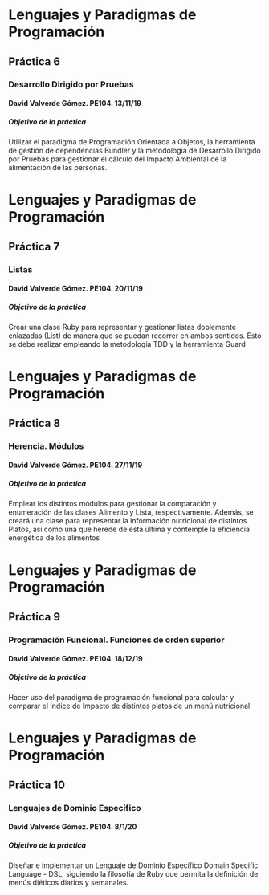 # **Lenguajes y Paradigmas de Programación**
## **Práctica 6**
### **Desarrollo Dirigido por Pruebas**
#### David Valverde Gómez. PE104. 13/11/19

##### *Objetivo de la práctica*

Utilizar el paradigma de Programación Orientada a Objetos, la herramienta de gestión de dependencias Bundler y la metodologı́a de Desarrollo Dirigido por Pruebas para gestionar el cálculo del Impacto Ambiental de la alimentación de las personas.


# **Lenguajes y Paradigmas de Programación**
## **Práctica 7**
### **Listas**
#### David Valverde Gómez. PE104. 20/11/19

##### *Objetivo de la práctica*

Crear una clase Ruby para representar y gestionar listas doblemente enlazadas (List) de manera
que se puedan recorrer en ambos sentidos. Esto se debe realizar empleando la metodología TDD y la herramienta Guard


# **Lenguajes y Paradigmas de Programación**
## **Práctica 8**
### **Herencia. Módulos**
#### David Valverde Gómez. PE104. 27/11/19

##### *Objetivo de la práctica*

Emplear los distintos módulos para gestionar la comparación y enumeración de las clases Alimento y Lista, respectivamente.
Además, se creará una clase para representar la información nutricional de distintos Platos, así como una que herede de esta última y contemple la eficiencia energética de los alimentos

# **Lenguajes y Paradigmas de Programación**
## **Práctica 9**
### **Programación Funcional. Funciones de orden superior**
#### David Valverde Gómez. PE104. 18/12/19

##### *Objetivo de la práctica*

Hacer uso del paradigma de programación funcional para calcular y comparar el Índice de Impacto de distintos platos de un menú nutricional

# **Lenguajes y Paradigmas de Programación**
## **Práctica 10**
### **Lenguajes de Dominio Específico**
#### David Valverde Gómez. PE104. 8/1/20

##### *Objetivo de la práctica*

Diseñar e implementar un Lenguaje de Dominio Especı́fico Domain Specific Language - DSL,
siguiendo la filosofı́a de Ruby que permita la definición de menús diéticos diarios y semanales.
